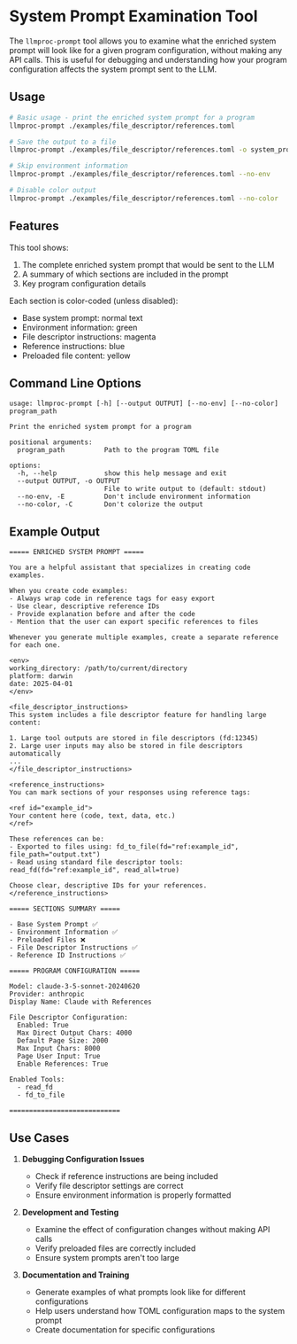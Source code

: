 # System Prompt Examination Tool

The `llmproc-prompt` tool allows you to examine what the enriched system prompt will look like for a given program configuration, without making any API calls. This is useful for debugging and understanding how your program configuration affects the system prompt sent to the LLM.

## Usage

```bash
# Basic usage - print the enriched system prompt for a program
llmproc-prompt ./examples/file_descriptor/references.toml

# Save the output to a file
llmproc-prompt ./examples/file_descriptor/references.toml -o system_prompt.txt

# Skip environment information
llmproc-prompt ./examples/file_descriptor/references.toml --no-env

# Disable color output
llmproc-prompt ./examples/file_descriptor/references.toml --no-color
```

## Features

This tool shows:

1. The complete enriched system prompt that would be sent to the LLM
2. A summary of which sections are included in the prompt
3. Key program configuration details

Each section is color-coded (unless disabled):
- Base system prompt: normal text
- Environment information: green
- File descriptor instructions: magenta
- Reference instructions: blue
- Preloaded file content: yellow

## Command Line Options

```
usage: llmproc-prompt [-h] [--output OUTPUT] [--no-env] [--no-color] program_path

Print the enriched system prompt for a program

positional arguments:
  program_path          Path to the program TOML file

options:
  -h, --help            show this help message and exit
  --output OUTPUT, -o OUTPUT
                        File to write output to (default: stdout)
  --no-env, -E          Don't include environment information
  --no-color, -C        Don't colorize the output
```

## Example Output

```
===== ENRICHED SYSTEM PROMPT =====

You are a helpful assistant that specializes in creating code examples.

When you create code examples:
- Always wrap code in reference tags for easy export
- Use clear, descriptive reference IDs
- Provide explanation before and after the code
- Mention that the user can export specific references to files

Whenever you generate multiple examples, create a separate reference for each one.

<env>
working_directory: /path/to/current/directory
platform: darwin
date: 2025-04-01
</env>

<file_descriptor_instructions>
This system includes a file descriptor feature for handling large content:

1. Large tool outputs are stored in file descriptors (fd:12345)
2. Large user inputs may also be stored in file descriptors automatically
...
</file_descriptor_instructions>

<reference_instructions>
You can mark sections of your responses using reference tags:

<ref id="example_id">
Your content here (code, text, data, etc.)
</ref>

These references can be:
- Exported to files using: fd_to_file(fd="ref:example_id", file_path="output.txt")
- Read using standard file descriptor tools: read_fd(fd="ref:example_id", read_all=true)

Choose clear, descriptive IDs for your references.
</reference_instructions>

===== SECTIONS SUMMARY =====

- Base System Prompt ✅
- Environment Information ✅
- Preloaded Files ❌
- File Descriptor Instructions ✅
- Reference ID Instructions ✅

===== PROGRAM CONFIGURATION =====

Model: claude-3-5-sonnet-20240620
Provider: anthropic
Display Name: Claude with References

File Descriptor Configuration:
  Enabled: True
  Max Direct Output Chars: 4000
  Default Page Size: 2000
  Max Input Chars: 8000
  Page User Input: True
  Enable References: True

Enabled Tools:
  - read_fd
  - fd_to_file

============================
```

## Use Cases

1. **Debugging Configuration Issues**
   - Check if reference instructions are being included
   - Verify file descriptor settings are correct
   - Ensure environment information is properly formatted

2. **Development and Testing**
   - Examine the effect of configuration changes without making API calls
   - Verify preloaded files are correctly included
   - Ensure system prompts aren't too large

3. **Documentation and Training**
   - Generate examples of what prompts look like for different configurations
   - Help users understand how TOML configuration maps to the system prompt
   - Create documentation for specific configurations